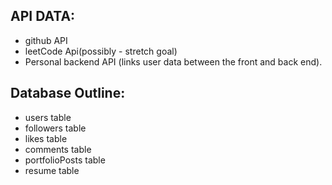 ## API DATA:
- github API
- leetCode Api(possibly - stretch goal)
- Personal backend API (links user data between the front and back end). 

## Database Outline:
- users table
- followers table
- likes table
- comments table
- portfolioPosts table
- resume table
